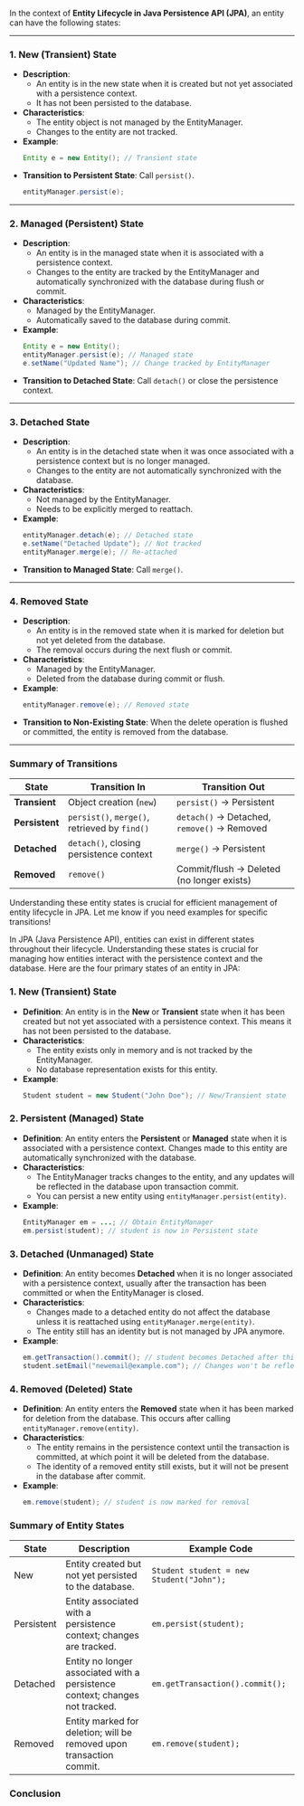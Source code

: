 In the context of **Entity Lifecycle in Java Persistence API (JPA)**, an entity can have the following states:

---

### **1. New (Transient) State**
- **Description**:
    - An entity is in the new state when it is created but not yet associated with a persistence context.
    - It has not been persisted to the database.
- **Characteristics**:
    - The entity object is not managed by the EntityManager.
    - Changes to the entity are not tracked.
- **Example**:
  ```java
  Entity e = new Entity(); // Transient state
  ```
- **Transition to Persistent State**: Call `persist()`.
  ```java
  entityManager.persist(e);
  ```

---

### **2. Managed (Persistent) State**
- **Description**:
    - An entity is in the managed state when it is associated with a persistence context.
    - Changes to the entity are tracked by the EntityManager and automatically synchronized with the database during flush or commit.
- **Characteristics**:
    - Managed by the EntityManager.
    - Automatically saved to the database during commit.
- **Example**:
  ```java
  Entity e = new Entity();
  entityManager.persist(e); // Managed state
  e.setName("Updated Name"); // Change tracked by EntityManager
  ```
- **Transition to Detached State**: Call `detach()` or close the persistence context.

---

### **3. Detached State**
- **Description**:
    - An entity is in the detached state when it was once associated with a persistence context but is no longer managed.
    - Changes to the entity are not automatically synchronized with the database.
- **Characteristics**:
    - Not managed by the EntityManager.
    - Needs to be explicitly merged to reattach.
- **Example**:
  ```java
  entityManager.detach(e); // Detached state
  e.setName("Detached Update"); // Not tracked
  entityManager.merge(e); // Re-attached
  ```
- **Transition to Managed State**: Call `merge()`.

---

### **4. Removed State**
- **Description**:
    - An entity is in the removed state when it is marked for deletion but not yet deleted from the database.
    - The removal occurs during the next flush or commit.
- **Characteristics**:
    - Managed by the EntityManager.
    - Deleted from the database during commit or flush.
- **Example**:
  ```java
  entityManager.remove(e); // Removed state
  ```
- **Transition to Non-Existing State**: When the delete operation is flushed or committed, the entity is removed from the database.

---

### Summary of Transitions

| **State**      | **Transition In**                                  | **Transition Out**                               |
|-----------------|---------------------------------------------------|-------------------------------------------------|
| **Transient**  | Object creation (`new`)                            | `persist()` → Persistent                        |
| **Persistent** | `persist()`, `merge()`, retrieved by `find()`       | `detach()` → Detached, `remove()` → Removed     |
| **Detached**   | `detach()`, closing persistence context            | `merge()` → Persistent                          |
| **Removed**    | `remove()`                                         | Commit/flush → Deleted (no longer exists)       |

Understanding these entity states is crucial for efficient management of entity lifecycle in JPA. Let me know if you need examples for specific transitions!

In JPA (Java Persistence API), entities can exist in different states throughout their lifecycle. Understanding these states is crucial for managing how entities interact with the persistence context and the database. Here are the four primary states of an entity in JPA:

### 1. New (Transient) State
- **Definition**: An entity is in the **New** or **Transient** state when it has been created but not yet associated with a persistence context. This means it has not been persisted to the database.
- **Characteristics**:
    - The entity exists only in memory and is not tracked by the EntityManager.
    - No database representation exists for this entity.
- **Example**:
  ```java
  Student student = new Student("John Doe"); // New/Transient state
  ```

### 2. Persistent (Managed) State
- **Definition**: An entity enters the **Persistent** or **Managed** state when it is associated with a persistence context. Changes made to this entity are automatically synchronized with the database.
- **Characteristics**:
    - The EntityManager tracks changes to the entity, and any updates will be reflected in the database upon transaction commit.
    - You can persist a new entity using `entityManager.persist(entity)`.
- **Example**:
  ```java
  EntityManager em = ...; // Obtain EntityManager
  em.persist(student); // student is now in Persistent state
  ```

### 3. Detached (Unmanaged) State
- **Definition**: An entity becomes **Detached** when it is no longer associated with a persistence context, usually after the transaction has been committed or when the EntityManager is closed.
- **Characteristics**:
    - Changes made to a detached entity do not affect the database unless it is reattached using `entityManager.merge(entity)`.
    - The entity still has an identity but is not managed by JPA anymore.
- **Example**:
  ```java
  em.getTransaction().commit(); // student becomes Detached after this point
  student.setEmail("newemail@example.com"); // Changes won't be reflected in DB unless merged
  ```

### 4. Removed (Deleted) State
- **Definition**: An entity enters the **Removed** state when it has been marked for deletion from the database. This occurs after calling `entityManager.remove(entity)`.
- **Characteristics**:
    - The entity remains in the persistence context until the transaction is committed, at which point it will be deleted from the database.
    - The identity of a removed entity still exists, but it will not be present in the database after commit.
- **Example**:
  ```java
  em.remove(student); // student is now marked for removal
  ```

### Summary of Entity States

| State       | Description                                                                 | Example Code                             |
|-------------|-----------------------------------------------------------------------------|------------------------------------------|
| New         | Entity created but not yet persisted to the database.                      | `Student student = new Student("John");` |
| Persistent  | Entity associated with a persistence context; changes are tracked.          | `em.persist(student);`                   |
| Detached    | Entity no longer associated with a persistence context; changes not tracked.| `em.getTransaction().commit();`         |
| Removed     | Entity marked for deletion; will be removed upon transaction commit.       | `em.remove(student);`                    |

### Conclusion


